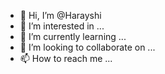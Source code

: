 - 👋 Hi, I’m @Harayshi
- 👀 I’m interested in ...
- 🌱 I’m currently learning ...
- 💞️ I’m looking to collaborate on ...
- 📫 How to reach me ...

<!---
Harayshi/Harayshi is a ✨ special ✨ repository because its `README.md` (this file) appears on your GitHub profile.
You can click the Preview link to take a look at your changes.
--->
